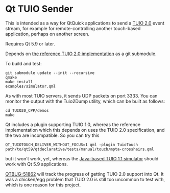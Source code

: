 # Qt TUIO Sender

This is intended as a way for QtQuick applications to send a
[TUIO 2.0](http://www.tuio.org/?tuio20) event stream, for example
for remote-controlling another touch-based application, perhaps
on another screen.

Requires Qt 5.9 or later.

Depends on [the reference TUIO 2.0 implementation](https://github.com/mkalten/TUIO20_CPP)
as a git submodule.

To build and test:
```
git submodule update --init --recursive
qmake
make install
examples/simulator.qml
```

As with most TUIO servers, it sends UDP packets on port 3333.
You can monitor the output with the Tuio2Dump utility, which can be built as follows:

```
cd TUIO20_CPP/demos
make
```

Qt includes a plugin supporting TUIO 1.0, whereas the reference implementation
which this depends on uses the TUIO 2.0 specification, and the two are incompatible.
So you can try this

```
QT_TUIOTOUCH_DELIVER_WITHOUT_FOCUS=1 qml -plugin TuioTouch path/to/qt59/qtdeclarative/tests/manual/touch/mpta-crosshairs.qml
```

but it won't work, yet, whereas the
[Java-based TUIO 1.1 simulator](https://github.com/mkalten/TUIO11_Simulator)
should work with Qt 5.9 applications.

[QTBUG-51862](https://bugreports.qt.io/browse/QTBUG-51862) will track the
progress of getting TUIO 2.0 support into Qt.  It was a chicken/egg problem
that TUIO 2.0 is still too uncommon to test with, which is one reason for
this project.

